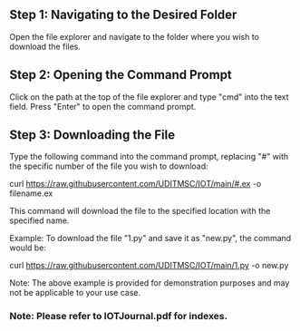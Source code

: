 ## Step 1: Navigating to the Desired Folder

Open the file explorer and navigate to the folder where you wish to download the files.

## Step 2: Opening the Command Prompt

Click on the path at the top of the file explorer and type "cmd" into the text field. Press "Enter" to open the command prompt.

## Step 3: Downloading the File

Type the following command into the command prompt, replacing "#" with the specific number of the file you wish to download:

curl https://raw.githubusercontent.com/UDITMSC/IOT/main/#.ex -o filename.ex

This command will download the file to the specified location with the specified name.

Example: To download the file "1.py" and save it as "new.py", the command would be:

curl https://raw.githubusercontent.com/UDITMSC/IOT/main/1.py -o new.py

Note: The above example is provided for demonstration purposes and may not be applicable to your use case.

### Note: Please refer to IOTJournal.pdf for indexes.
